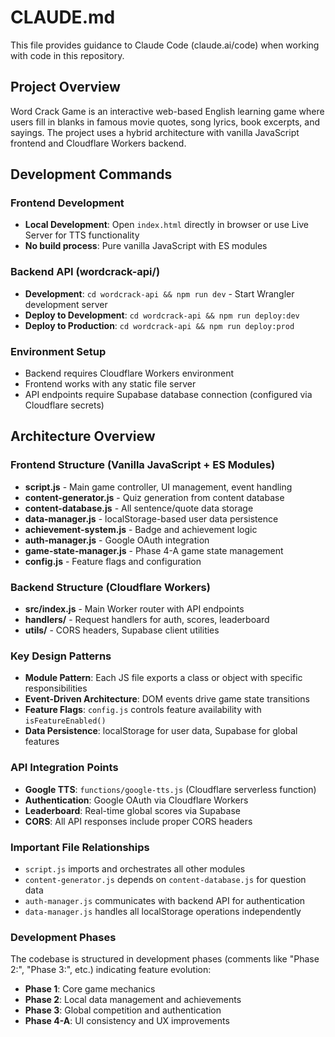 # CLAUDE.md

This file provides guidance to Claude Code (claude.ai/code) when working with code in this repository.

## Project Overview

Word Crack Game is an interactive web-based English learning game where users fill in blanks in famous movie quotes, song lyrics, book excerpts, and sayings. The project uses a hybrid architecture with vanilla JavaScript frontend and Cloudflare Workers backend.

## Development Commands

### Frontend Development
- **Local Development**: Open `index.html` directly in browser or use Live Server for TTS functionality
- **No build process**: Pure vanilla JavaScript with ES modules

### Backend API (wordcrack-api/)
- **Development**: `cd wordcrack-api && npm run dev` - Start Wrangler development server
- **Deploy to Development**: `cd wordcrack-api && npm run deploy:dev`
- **Deploy to Production**: `cd wordcrack-api && npm run deploy:prod`

### Environment Setup
- Backend requires Cloudflare Workers environment
- Frontend works with any static file server
- API endpoints require Supabase database connection (configured via Cloudflare secrets)

## Architecture Overview

### Frontend Structure (Vanilla JavaScript + ES Modules)
- **script.js** - Main game controller, UI management, event handling
- **content-generator.js** - Quiz generation from content database
- **content-database.js** - All sentence/quote data storage
- **data-manager.js** - localStorage-based user data persistence
- **achievement-system.js** - Badge and achievement logic
- **auth-manager.js** - Google OAuth integration
- **game-state-manager.js** - Phase 4-A game state management
- **config.js** - Feature flags and configuration

### Backend Structure (Cloudflare Workers)
- **src/index.js** - Main Worker router with API endpoints
- **handlers/** - Request handlers for auth, scores, leaderboard
- **utils/** - CORS headers, Supabase client utilities

### Key Design Patterns
- **Module Pattern**: Each JS file exports a class or object with specific responsibilities
- **Event-Driven Architecture**: DOM events drive game state transitions
- **Feature Flags**: `config.js` controls feature availability with `isFeatureEnabled()`
- **Data Persistence**: localStorage for user data, Supabase for global features

### API Integration Points
- **Google TTS**: `functions/google-tts.js` (Cloudflare serverless function)
- **Authentication**: Google OAuth via Cloudflare Workers
- **Leaderboard**: Real-time global scores via Supabase
- **CORS**: All API responses include proper CORS headers

### Important File Relationships
- `script.js` imports and orchestrates all other modules
- `content-generator.js` depends on `content-database.js` for question data
- `auth-manager.js` communicates with backend API for authentication
- `data-manager.js` handles all localStorage operations independently

### Development Phases
The codebase is structured in development phases (comments like "Phase 2:", "Phase 3:", etc.) indicating feature evolution:
- **Phase 1**: Core game mechanics
- **Phase 2**: Local data management and achievements  
- **Phase 3**: Global competition and authentication
- **Phase 4-A**: UI consistency and UX improvements